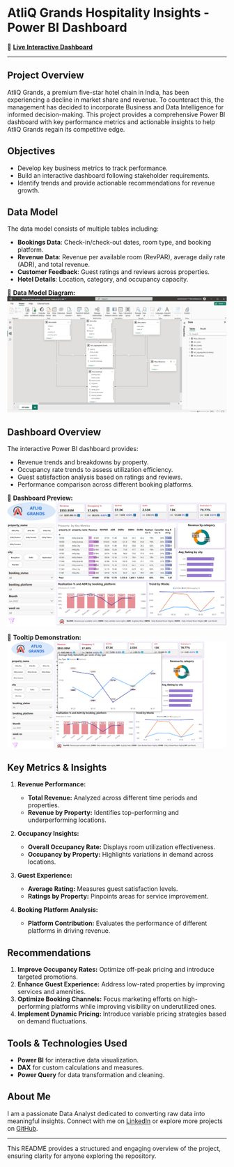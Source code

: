 # **AtliQ Grands Hospitality Insights - Power BI Dashboard**

🔗 **[Live Interactive Dashboard](https://app.powerbi.com/view?r=eyJrIjoiOTZkZDU5YTMtNWJiNS00N2U2LWI4NWMtY2QwOTAxMjBhZDNiIiwidCI6ImM2ZTU0OWIzLTVmNDUtNDAzMi1hYWU5LWQ0MjQ0ZGM1YjJjNCJ9)**

---
## **Project Overview**
AtliQ Grands, a premium five-star hotel chain in India, has been experiencing a decline in market share and revenue. To counteract this, the management has decided to incorporate Business and Data Intelligence for informed decision-making. This project provides a comprehensive Power BI dashboard with key performance metrics and actionable insights to help AtliQ Grands regain its competitive edge.

## **Objectives**
- Develop key business metrics to track performance.
- Build an interactive dashboard following stakeholder requirements.
- Identify trends and provide actionable recommendations for revenue growth.

## **Data Model**
The data model consists of multiple tables including:
- **Bookings Data**: Check-in/check-out dates, room type, and booking platform.
- **Revenue Data**: Revenue per available room (RevPAR), average daily rate (ADR), and total revenue.
- **Customer Feedback**: Guest ratings and reviews across properties.
- **Hotel Details**: Location, category, and occupancy capacity.

📌 **Data Model Diagram:**
![Data Model](Data_Model/data%20model.png)


## **Dashboard Overview**
The interactive Power BI dashboard provides:
- Revenue trends and breakdowns by property.
- Occupancy rate trends to assess utilization efficiency.
- Guest satisfaction analysis based on ratings and reviews.
- Performance comparison across different booking platforms.

📌 **Dashboard Preview:**
![Dashboard Overview](https://github.com/naveensurla/AtliQ-Grands---Hospitality-Revenue-Insights/blob/f22cb9a4072d00e42a23e6a7454f25f4b9a35413/Report_Details/Atliq%20grand%20Data%20analysis.jpg?raw=true)


📌 **Tooltip Demonstration:**
![Hover Example](Report_Details/Hover.png)

## **Key Metrics & Insights**
1. **Revenue Performance:**
   - **Total Revenue:** Analyzed across different time periods and properties.
   - **Revenue by Property:** Identifies top-performing and underperforming locations.
   
2. **Occupancy Insights:**
   - **Overall Occupancy Rate:** Displays room utilization effectiveness.
   - **Occupancy by Property:** Highlights variations in demand across locations.

3. **Guest Experience:**
   - **Average Rating:** Measures guest satisfaction levels.
   - **Ratings by Property:** Pinpoints areas for service improvement.

4. **Booking Platform Analysis:**
   - **Platform Contribution:** Evaluates the performance of different platforms in driving revenue.

## **Recommendations**
1. **Improve Occupancy Rates:** Optimize off-peak pricing and introduce targeted promotions.
2. **Enhance Guest Experience:** Address low-rated properties by improving services and amenities.
3. **Optimize Booking Channels:** Focus marketing efforts on high-performing platforms while improving visibility on underutilized ones.
4. **Implement Dynamic Pricing:** Introduce variable pricing strategies based on demand fluctuations.

## **Tools & Technologies Used**
- **Power BI** for interactive data visualization.
- **DAX** for custom calculations and measures.
- **Power Query** for data transformation and cleaning.

## **About Me**
I am a passionate Data Analyst dedicated to converting raw data into meaningful insights. Connect with me on [LinkedIn](#) or explore more projects on [GitHub](#).

---

This README provides a structured and engaging overview of the project, ensuring clarity for anyone exploring the repository.

